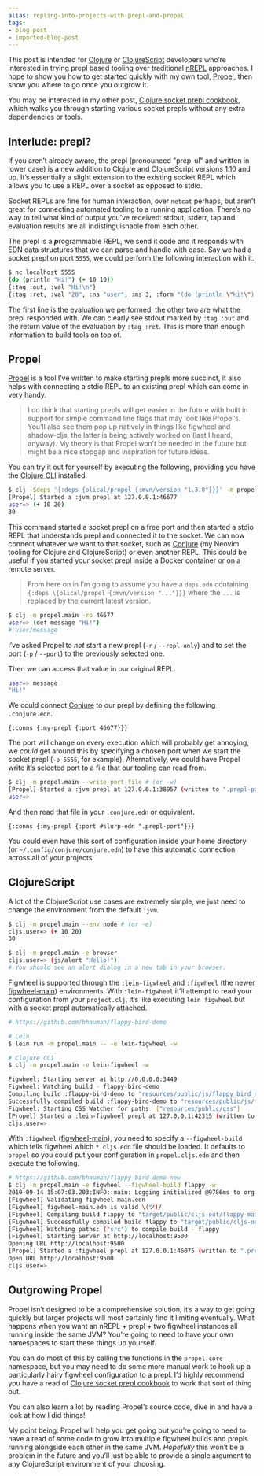 ```yaml
---
alias: repling-into-projects-with-prepl-and-propel
tags:
- blog-post
- imported-blog-post
---
```



This post is intended for [Clojure](https://clojure.org/) or [ClojureScript](https://clojurescript.org/) developers who’re interested in trying prepl based tooling over traditional [nREPL](https://nrepl.org/) approaches.
I hope to show you how to get started quickly with my own tool, [Propel](https://github.com/Olical/propel), then show you where to go once you outgrow it.

You may be interested in my other post, [Clojure socket prepl cookbook](/clojure-socket-prepl-cookbook), which walks you through starting various socket prepls without any extra dependencies or tools.

## Interlude: prepl?

If you aren’t already aware, the prepl (pronounced "prep-ul" and written in lower case) is a new addition to Clojure and ClojureScript versions 1.10 and up.
It’s essentially a slight extension to the existing socket REPL which allows you to use a REPL over a socket as opposed to stdio.

Socket REPLs are fine for human interaction, over `netcat` perhaps, but aren’t great for connecting automated tooling to a running application.
There’s no way to tell what kind of output you’ve received: stdout, stderr, tap and evaluation results are all indistinguishable from each other.

The prepl is a ***p***rogrammable REPL, we send it code and it responds with EDN data structures that we can parse and handle with ease.
Say we had a socket prepl on port `5555`, we could perform the following interaction with it.

```sh
$ nc localhost 5555
(do (println "Hi!") (+ 10 10))
{:tag :out, :val "Hi!\n"}
{:tag :ret, :val "20", :ns "user", :ms 3, :form "(do (println \"Hi!\") (+ 10 10)\n)"}
```

The first line is the evaluation we performed, the other two are what the prepl responded with.
We can clearly see stdout marked by `:tag :out` and the return value of the evaluation by `:tag :ret`.
This is more than enough information to build tools on top of.

## Propel

[Propel](https://github.com/Olical/propel) is a tool I’ve written to make starting prepls more succinct, it also helps with connecting a stdio REPL to an existing prepl which can come in very handy.

> I do think that starting prepls will get easier in the future with built in support for simple command line flags that may look like Propel’s.
> You’ll also see them pop up natively in things like figwheel and shadow-cljs, the latter is being actively worked on (last I heard, anyway).
> My theory is that Propel won’t be needed in the future but might be a nice stopgap and inspiration for future ideas.

You can try it out for yourself by executing the following, providing you have the [Clojure CLI](https://clojure.org/guides/deps_and_cli) installed.

```sh
$ clj -Sdeps '{:deps {olical/propel {:mvn/version "1.3.0"}}}' -m propel.main
[Propel] Started a :jvm prepl at 127.0.0.1:46677
user=> (+ 10 20)
30
```

This command started a socket prepl on a free port and then started a stdio REPL that understands prepl and connected it to the socket.
We can now connect whatever we want to that socket, such as [Conjure](https://github.com/Olical/conjure) (my Neovim tooling for Clojure and ClojureScript) or even another REPL.
This could be useful if you started your socket prepl inside a Docker container or on a remote server.

> From here on in I’m going to assume you have a `deps.edn` containing `{:deps \{olical/propel {:mvn/version "..."}}}` where the `...` is replaced by the current latest version.

```sh
$ clj -m propel.main -rp 46677
user=> (def message "Hi!")
#'user/message
```

I’ve asked Propel to _not_ start a new prepl (`-r` / `--repl-only`) and to set the port (`-p` / `--port`) to the previously selected one.

Then we can access that value in our original REPL.

```sh
user=> message
"Hi!"
```

We could connect [Conjure](https://github.com/Olical/conjure) to our prepl by defining the following `.conjure.edn`.

```edn
{:conns {:my-prepl {:port 46677}}}
```

The port will change on every execution which will probably get annoying, we _could_ get around this by specifying a chosen port when we start the socket prepl (`-p 5555`, for example).
Alternatively, we could have Propel write it’s selected port to a file that our tooling can read from.

```sh
$ clj -m propel.main --write-port-file # (or -w)
[Propel] Started a :jvm prepl at 127.0.0.1:38957 (written to ".prepl-port")
user=>
```

And then read that file in your `.conjure.edn` or equivalent.

```edn
{:conns {:my-prepl {:port #slurp-edn ".prepl-port"}}}
```

You could even have this sort of configuration inside your home directory (or `~/.config/conjure/conjure.edn`) to have this automatic connection across all of your projects.

## ClojureScript

A lot of the ClojureScript use cases are extremely simple, we just need to change the environment from the default `:jvm`.

```sh
$ clj -m propel.main --env node # (or -e)
cljs.user=> (+ 10 20)
30
```

```sh
$ clj -m propel.main -e browser
cljs.user=> (js/alert "Hello!")
# You should see an alert dialog in a new tab in your browser.
```

Figwheel is supported through the `:lein-figwheel` and `:figwheel` (the newer [figwheel-main](https://github.com/bhauman/figwheel-main)) environments.
With `:lein-figwheel` it’ll attempt to read your configuration from your `project.clj`, it’s like executing `lein figwheel` but with a socket prepl automatically attached.

```sh
# https://github.com/bhauman/flappy-bird-demo

# Lein
$ lein run -m propel.main -- -e lein-figwheel -w

# Clojure CLI
$ clj -m propel.main -e lein-figwheel -w

Figwheel: Starting server at http://0.0.0.0:3449
Figwheel: Watching build - flappy-bird-demo
Compiling build :flappy-bird-demo to "resources/public/js/flappy_bird_demo.js" from ["src"]...
Successfully compiled build :flappy-bird-demo to "resources/public/js/flappy_bird_demo.js" in 0.578 seconds.
Figwheel: Starting CSS Watcher for paths  ["resources/public/css"]
[Propel] Started a :lein-figwheel prepl at 127.0.0.1:42315 (written to ".prepl-port")
cljs.user=>
```

With `:figwheel` ([figwheel-main](https://github.com/bhauman/figwheel-main)), you need to specify a `--figwheel-build` which tells figwheel which `*.cljs.edn` file should be loaded.
It defaults to `propel` so you could put your configuration in `propel.cljs.edn` and then execute the following.

```sh
# https://github.com/bhauman/flappy-bird-demo-new
$ clj -m propel.main -e figwheel --figwheel-build flappy -w
2019-09-14 15:07:03.203:INFO::main: Logging initialized @9786ms to org.eclipse.jetty.util.log.StdErrLog
[Figwheel] Validating figwheel-main.edn
[Figwheel] figwheel-main.edn is valid \(ツ)/
[Figwheel] Compiling build flappy to "target/public/cljs-out/flappy-main.js"
[Figwheel] Successfully compiled build flappy to "target/public/cljs-out/flappy-main.js" in 1.022 seconds.
[Figwheel] Watching paths: ("src") to compile build - flappy
[Figwheel] Starting Server at http://localhost:9500
Opening URL http://localhost:9500
[Propel] Started a :figwheel prepl at 127.0.0.1:46075 (written to ".prepl-port")
Open URL http://localhost:9500
cljs.user=>
```

## Outgrowing Propel

Propel isn’t designed to be a comprehensive solution, it’s a way to get going quickly but larger projects will most certainly find it limiting eventually.
What happens when you want an nREPL + prepl + two figwheel instances all running inside the same JVM?
You’re going to need to have your own namespaces to start these things up yourself.

You can do most of this by calling the functions in the `propel.core` namespace, but you may need to do some more manual work to hook up a particularly hairy figwheel configuration to a prepl.
I’d highly recommend you have a read of [Clojure socket prepl cookbook](/clojure-socket-prepl-cookbook) to work that sort of thing out.

You can also learn a lot by reading Propel’s source code, dive in and have a look at how I did things!

My point being: Propel will help you get going but you’re going to need to have a read of some code to grow into multiple figwheel builds and prepls running alongside each other in the same JVM.
_Hopefully_ this won’t be a problem in the future and you’ll just be able to provide a single argument to any ClojureScript environment of your choosing.
